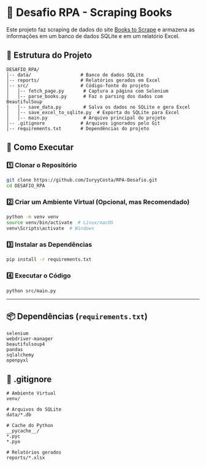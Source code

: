 # 📌 Desafio RPA - Scraping Books

Este projeto faz scraping de dados do site [Books to Scrape](https://books.toscrape.com/) e armazena as informações em um banco de dados SQLite e em um relatório Excel.

## 📂 Estrutura do Projeto

```
DESAFIO_RPA/
│-- data/                  # Banco de dados SQLite
│-- reports/               # Relatórios gerados em Excel
│-- src/                   # Código-fonte do projeto
│   │-- fetch_page.py       # Captura a página com Selenium
│   │-- parse_books.py      # Faz o parsing dos dados com BeautifulSoup
│   │-- save_data.py        # Salva os dados no SQLite e gera Excel
│   │-- save_excel_to_sqlite.py  # Exporta do SQLite para Excel
│   │-- main.py             # Arquivo principal do projeto
│-- .gitignore             # Arquivos ignorados pelo Git
│-- requirements.txt       # Dependências do projeto
```

## 🚀 Como Executar

### 1️⃣ Clonar o Repositório
```sh
git clone https://github.com/IuryyCosta/RPA-Desafio.git
cd DESAFIO_RPA
```

### 2️⃣ Criar um Ambiente Virtual (Opcional, mas Recomendado)
```sh
python -m venv venv
source venv/bin/activate  # Linux/macOS
venv\Scripts\activate  # Windows
```

### 3️⃣ Instalar as Dependências
```sh
pip install -r requirements.txt
```

### 4️⃣ Executar o Código
```sh
python src/main.py
```


---

## 📦 Dependências (`requirements.txt`)
```
selenium
webdriver-manager
beautifulsoup4
pandas
sqlalchemy
openpyxl
```

## 📝 .gitignore
```
# Ambiente Virtual
venv/

# Arquivos do SQLite
data/*.db

# Cache do Python
__pycache__/
*.pyc
*.pyo

# Relatórios gerados
reports/*.xlsx
```

